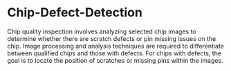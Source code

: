 # Chip-Defect-Detection

Chip quality inspection involves analyzing selected chip images to determine whether there are scratch defects or pin missing issues on the chip. Image processing and analysis techniques are required to differentiate between qualified chips and those with defects. For chips with defects, the goal is to locate the position of scratches or missing pins within the images.
